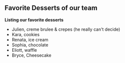 ## Favorite Desserts of our team
**Listing our favorite desserts**

- Julien, creme brulee & crepes (he really can't decide)
- Kara, cookies
- Renata, ice cream
- Sophia, chocolate
- Eliott, waffle
- Bryce, Cheesecake

